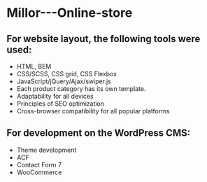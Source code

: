 # Millor---Online-store

## For website layout, the following tools were used:
* HTML, BEM
* CSS/SCSS, CSS grid, CSS Flexbox
* JavaScript/jQuery/Ajax/swiper.js
* Each product category has its own template.
* Adaptability for all devices
* Principles of SEO optimization
* Cross-browser compatibility for all popular platforms

## For development on the WordPress CMS:
* Theme development
* ACF
* Contact Form 7
* WooCommerce

